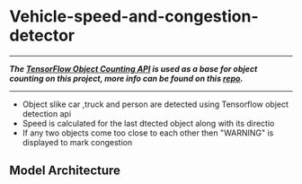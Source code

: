 # Vehicle-speed-and-congestion-detector

---

***The [TensorFlow Object Counting API](https://github.com/ahmetozlu/tensorflow_object_counting_api) is used as a base for object counting on this project, more info can be found on this [repo](https://github.com/ahmetozlu/tensorflow_object_counting_api).***

---


* Object slike car ,truck and person are detected using Tensorflow object detection api
* Speed is calculated for the last dtected object along with its directio
* If any two objects come too close to each other then "WARNING" is displayed to mark congestion

## Model Architecture

